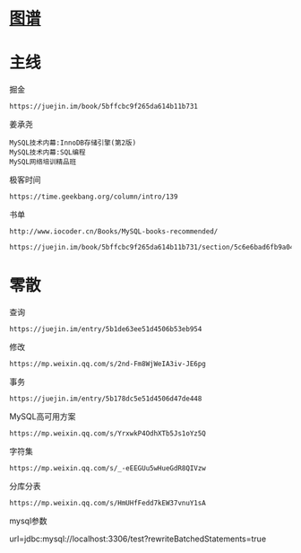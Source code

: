 # [图谱](https://www.processon.com/mindmap/5cf66f4ee4b0da05395ea189)



# 主线

掘金 

	https://juejin.im/book/5bffcbc9f265da614b11b731
	


姜承尧

	MySQL技术内幕:InnoDB存储引擎(第2版)
	MySQL技术内幕:SQL编程
	MySQL网络培训精品班

极客时间

	https://time.geekbang.org/column/intro/139


书单

	http://www.iocoder.cn/Books/MySQL-books-recommended/

	https://juejin.im/book/5bffcbc9f265da614b11b731/section/5c6e6bad6fb9a049c43e4411


# 零散

查询

	https://juejin.im/entry/5b1de63ee51d4506b53eb954

修改

	https://mp.weixin.qq.com/s/2nd-Fm8WjWeIA3iv-JE6pg
	
事务

	https://juejin.im/entry/5b178dc5e51d4506d47de448

MySQL高可用方案

	https://mp.weixin.qq.com/s/YrxwkP4OdhXTb5Js1oYz5Q

字符集

	https://mp.weixin.qq.com/s/_-eEEGUu5wHueGdR8QIVzw
	
分库分表
	
	https://mp.weixin.qq.com/s/HmUHfFedd7kEW37vnuY1sA	
	
	
	
	
mysql参数

url=jdbc:mysql://localhost:3306/test?rewriteBatchedStatements=true


